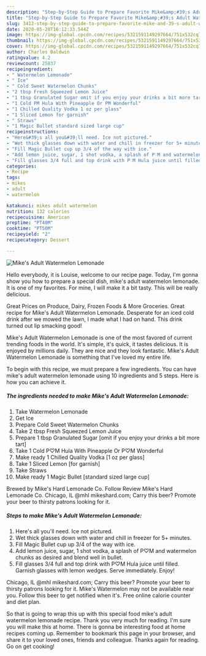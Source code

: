 ```yaml
---
description: "Step-by-Step Guide to Prepare Favorite Mike&amp;#39;s Adult Watermelon Lemonade"
title: "Step-by-Step Guide to Prepare Favorite Mike&amp;#39;s Adult Watermelon Lemonade"
slug: 3412-step-by-step-guide-to-prepare-favorite-mike-and-39-s-adult-watermelon-lemonade
date: 2020-05-28T16:12:33.544Z
image: https://img-global.cpcdn.com/recipes/5321591149297664/751x532cq70/mikes-adult-watermelon-lemonade-recipe-main-photo.jpg
thumbnail: https://img-global.cpcdn.com/recipes/5321591149297664/751x532cq70/mikes-adult-watermelon-lemonade-recipe-main-photo.jpg
cover: https://img-global.cpcdn.com/recipes/5321591149297664/751x532cq70/mikes-adult-watermelon-lemonade-recipe-main-photo.jpg
author: Charles Baldwin
ratingvalue: 4.2
reviewcount: 25837
recipeingredient:
- " Watermelon Lemonade"
- " Ice"
- " Cold Sweet Watermelon Chunks"
- "2 tbsp Fresh Squeezed Lemon Juice"
- "1 tbsp Granulated Sugar omit if you enjoy your drinks a bit more tart"
- "1 Cold PM Hula With Pineapple Or PM Wonderful"
- "1 Chilled Quality Vodka 1 oz per glass"
- "1 Sliced Lemon for garnish"
- " Straws"
- "1 Magic Bullet standard sized large cup"
recipeinstructions:
- "Here&#39;s all you&#39;ll need. Ice not pictured."
- "Wet thick glasses down with water and chill in freezer for 5+ minutes."
- "Fill Magic Bullet cup up 3/4 of the way with ice."
- "Add lemon juice, sugar, 1 shot vodka, a splash of P♡M and watermelon chunks as desired and blend well in bullet."
- "Fill glasses 3/4 full and top drink with P♡M Hula juice until filled. Garnish glasses with lemon wedges. Serve immediately. Enjoy!"
categories:
- Recipe
tags:
- mikes
- adult
- watermelon

katakunci: mikes adult watermelon 
nutrition: 132 calories
recipecuisine: American
preptime: "PT40M"
cooktime: "PT50M"
recipeyield: "2"
recipecategory: Dessert

---
```



![Mike&#39;s Adult Watermelon Lemonade](https://img-global.cpcdn.com/recipes/5321591149297664/751x532cq70/mikes-adult-watermelon-lemonade-recipe-main-photo.jpg)

Hello everybody, it is Louise, welcome to our recipe page. Today, I'm gonna show you how to prepare a special dish, mike&#39;s adult watermelon lemonade. It is one of my favorites. For mine, I will make it a bit tasty. This will be really delicious.

Great Prices on Produce, Dairy, Frozen Foods &amp; More Groceries. Great recipe for Mike&#39;s Adult Watermelon Lemonade. Desperate for an iced cold drink after we mowed the lawn, I made what I had on hand. This drink turned out lip smacking good!

Mike&#39;s Adult Watermelon Lemonade is one of the most favored of current trending foods in the world. It's simple, it's quick, it tastes delicious. It is enjoyed by millions daily. They are nice and they look fantastic. Mike&#39;s Adult Watermelon Lemonade is something that I've loved my entire life.


To begin with this recipe, we must prepare a few ingredients. You can have mike&#39;s adult watermelon lemonade using 10 ingredients and 5 steps. Here is how you can achieve it.

<!--inarticleads1-->

##### The ingredients needed to make Mike&#39;s Adult Watermelon Lemonade:

1. Take  Watermelon Lemonade
1. Get  Ice
1. Prepare  Cold Sweet Watermelon Chunks
1. Take 2 tbsp Fresh Squeezed Lemon Juice
1. Prepare 1 tbsp Granulated Sugar [omit if you enjoy your drinks a bit more tart]
1. Take 1 Cold P♡M Hula With Pineapple Or P♡M Wonderful
1. Make ready 1 Chilled Quality Vodka [1 oz per glass]
1. Take 1 Sliced Lemon [for garnish]
1. Take  Straws
1. Make ready 1 Magic Bullet [standard sized large cup]


Brewed by Mike&#39;s Hard Lemonade Co. Follow Review Mike&#39;s Hard Lemonade Co. Chicago, IL @mhl mikeshard.com; Carry this beer? Promote your beer to thirsty patrons looking for it. 

<!--inarticleads2-->

##### Steps to make Mike&#39;s Adult Watermelon Lemonade:

1. Here&#39;s all you&#39;ll need. Ice not pictured.
1. Wet thick glasses down with water and chill in freezer for 5+ minutes.
1. Fill Magic Bullet cup up 3/4 of the way with ice.
1. Add lemon juice, sugar, 1 shot vodka, a splash of P♡M and watermelon chunks as desired and blend well in bullet.
1. Fill glasses 3/4 full and top drink with P♡M Hula juice until filled. Garnish glasses with lemon wedges. Serve immediately. Enjoy!


Chicago, IL @mhl mikeshard.com; Carry this beer? Promote your beer to thirsty patrons looking for it. Mike&#39;s Watermelon may not be available near you. Follow this beer to get notified when it&#39;s. Free online calorie counter and diet plan. 

So that is going to wrap this up with this special food mike&#39;s adult watermelon lemonade recipe. Thank you very much for reading. I'm sure you will make this at home. There is gonna be interesting food at home recipes coming up. Remember to bookmark this page in your browser, and share it to your loved ones, friends and colleague. Thanks again for reading. Go on get cooking!
